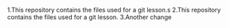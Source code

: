 1.This repository contains the files used for a git lesson.s
2.This repository contains the files used for a git lesson.
3.Another change

